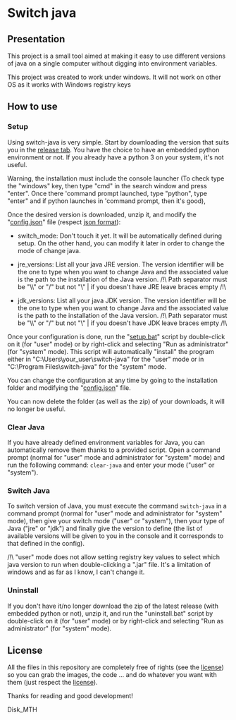 # Switch java

## Presentation

This project is a small tool aimed at making it easy to use different versions of java on a single computer without digging into environment variables.

This project was created to work under windows. It will not work on other OS as it works with Windows registry keys

## How to use

### Setup

Using switch-java is very simple. Start by downloading the version that suits you in the [release tab](https://github.com/Disk-MTH/Switch-java/releases). You have the choice to have an embedded python environment or not. If you already have a python 3 on your system, it's not useful.


Warning, the installation must include the console launcher (To check type the "windows" key, then type "cmd" in the search window and press "enter". Once there 'command prompt launched, type "python", type "enter" and if python launches in 'command prompt, then it's good),

Once the desired version is downloaded, unzip it, and modify the "[config.json](https://github.com/Disk-MTH/Switch-java/blob/master/switch-java/config.json)" file (respect [json format](https://www.json.org/json-en.html)):

- switch_mode: Don't touch it yet. It will be automatically defined during setup. On the other hand, you can modify it later in order to change the mode of change java.


- jre_versions: List all your java JRE version. The version identifier will be the one to type when you want to change Java and the associated value is the path to the installation of the Java version. /!\ Path separator must be "\\\\" or "/" but not "\\" | if you doesn't have JRE leave braces empty /!\


- jdk_versions: List all your java JDK version. The version identifier will be the one to type when you want to change Java and the associated value is the path to the installation of the Java version. /!\ Path separator must be "\\\\" or "/" but not "\\" | if you doesn't have JDK leave braces empty /!\


Once your configuration is done, run the "[setup.bat](https://github.com/Disk-MTH/Switch-java/blob/master/switch-java/setup/setup.bat)" script by double-click on it (for "user" mode) or by right-click and selecting "Run as administrator" (for "system" mode). This script will automatically "install" the program either in "C:\Users\your_user\switch-java" for the "user" mode or in "C:\Program Files\switch-java" for the "system" mode.

You can change the configuration at any time by going to the installation folder and modifying the "[config.json](https://github.com/Disk-MTH/Switch-java/blob/master/switch-java/config.json)" file.

You can now delete the folder (as well as the zip) of your downloads, it will no longer be useful.

### Clear Java

If you have already defined environment variables for Java, you can automatically remove them thanks to a provided script. Open a command prompt (normal for "user" mode and administrator for "system" mode) and run the following command: ``clear-java`` and enter your mode ("user" or "system").

### Switch Java

To switch version of Java, you must execute the command ``switch-java`` in a command prompt (normal for "user" mode and administrator for "system" mode), then give your switch mode ("user" or "system"), then your type of Java ("jre" or "jdk") and finally give the version to define (the list of available versions will be given to you in the console and it corresponds to that defined in the config).

/!\ "user" mode does not allow setting registry key values to select which java version to run when double-clicking a ".jar" file. It's a limitation of windows and as far as I know, I can't change it.

### Uninstall

If you don't have it/no longer download the zip of the latest release (with embedded python or not), unzip it, and run the "uninstall.bat" script by double-click on it (for "user" mode) or by right-click and selecting "Run as administrator" (for "system" mode).

## License

All the files in this repository are completely free of rights (see the [license](https://github.com/Disk-MTH/Switch-java/blob/master/license.txt)) so 
you can grab the images, the code ... and do whatever you want with them (just 
respect the [license](https://github.com/Disk-MTH/Switch-java/blob/master/license.txt)).

Thanks for reading and good development!

Disk_MTH